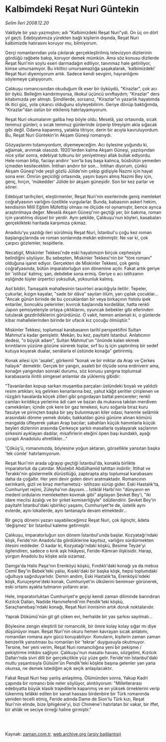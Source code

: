 # Kalbimdeki Reşat Nuri Güntekin

*Selim İleri 2008.12.20*

<td class="columnist-detail">
<p>Vaktiyle bir yazı yazmıştım; adı "Kalbimizdeki Reşat Nuri"ydi. On üç on dört yıl geçti. Edebiyatımıza yürekten bağlı kişilerin dışında, Reşat Nuri kalbimizde hatırasını koruyor mu, bilmiyorum.</p>
<p>
<div id="haberMetinDiv">
<p>Gerçi romanlarından yola çıkılarak gerçekleştirilmiş televizyon dizilerinin gördüğü rağbete bakıp, koruyor demek mümkün. Ama söz konusu dizilerde Reşat Nuri'nin soylu eseri darmadağın ediliyor, tanınmaz hale getiriliyor, kimse umursamıyor. Bu irkiltici umursamazlığa şaşakalarak, 'kalbimizdeki' Reşat Nuri diyemiyorum artık. Sadece kendi sevgimi, hayranlığımı söylemeye çalışıyorum.
<p>Çalıkuşu romancısından okuduğum ilk eser bir öyküydü, "Kirazlar", çok acı bir öykü. Belleğim kandırmıyorsa, ilkokul üçüncü sınıftaydım; "Kirazlar" ders kitabımızda yer almıştı. Şimdilerde, sorsanız, "Kirazlar"ın yazarlık hayatımda ilk itici güç, yola çıkarıcı olduğunu söyleyebilirim. Geriye dönüp baktığımda, "Kirazlar"dan üstün bir etkileniş hatırlayamıyorum.
<p>Reşat Nuri okumalarım galiba hep böyle oldu. Meselâ, yaz ortasında, sıcak temmuz günleri; o sıcak temmuz günlerinde ürperip titreyişim akla sığacak gibi değil. Odama kapanmış, yatakta titriyor, derin bir acıyla kavruluyordum. Bu, Reşat Nuri Güntekin'in Akşam Güneşi romanıydı.
<p>Gözyaşlarımı tutamıyordum, diyemeyeceğim. Acı öylesine yoğundu ki, ağlamak, arınmak olasızdı. 1920'lerden kalma Akşam Güneşi, yazılışından nice yıllar sonra, edebiyat tutkunu bir yeniyetmeyi allak bullak ediyordu. Hele roman bitip, faciayı andırır 'son'la baş başa kalınca, büsbütün yemeden içmeden kesilecektim. İntiharı andırır bir son... İntiharı diyorum, çünkü Akşam Güneşi'nde yeşil gözlü Jülide'nin çekip gidişiyle Nazmi için hayat sona erer. Ömrün geçiciliği ortasında, yaşını başını almış Nazmi Bey için, genç, hırçın, 'mükedder' Jülide bir akşam güneşidir. Son bir kez parlar ve söner.
<p>Edebiyat tarihçileri, eleştirmenler, Reşat Nuri'nin eserlerinde geniş memleket coğrafyasının varlığını özellikle vurgularlar. Bunda, babasının askerî hekim, kendisinin Millî Eğitim Müfettişi olması ne ölçüde rol oynamıştır, bence ayrıca araştırılmaya değer. Meselâ Akşam Güneşi'nin geçtiği yer, bir bakıma, roman için yaratılmış düşsel bir yerdir. Aynı şekilde, Çalıkuşu'nun köyleri, kasabaları gerçeklikteki haritada karşımıza çıkmaz.
<p>Anadolu'yu yazdığı ileri sürülmüş Reşat Nuri, İstanbul'u çoğu kez roman başlangıçlarında ve roman sonlarında mekân edinmiştir. Ne var ki, çok çarpıcı gözlemler, tespitlerle.
<p>Necatigil, Miskinler Tekkesi'nde eski hayatımızın birçok cephesiyle belirdiğini söylüyor. Bu sebepten, Miskinler Tekkesi'nin bir "töre romanı" olduğuna işaret ediyor. Gerçekten de Miskinler Tekkesi, çok geniş coğrafyasında, bütün imparatorluğun son dönemine açılır. Fakat artık geriye bir 'istihza' kalmış; şan, debdebe sona ermiş. Geriye o acı istihzanın eşliğinde tüyler ürpertici yoksulluk, yoksunluk kalmış.
<p>Asıl bildiri, Tamaşalık mahallesinin tasvirleri aracılığıyla iletilir: Tepeler, çukurlar, kızgın kayalar, "sade bir dâva" sayılan ölüm, yarı çıplak çocuklar... "Ancak günün birinde de bu çocuklardan bir veya birkaçının fistolu ipek entariler, boncuklu pelerinler; kıvırcık başlarında kordelâlar, hatta renkli Japon şemsiyeleriyle ortaya çıktıklarını, oyuncak bebekler gibi ellerinden tutularak gezdirildiklerini görürdünüz. O vakit, hemen anlamalı ki, o günlerde kibar mahallelerinden birinde bir ufacık kız çocuğu ölmüştür."
<p>Miskinler Tekkesi, toplumsal karabasanın tarihî perspektifini Sultan Mahmut'a kadar genişletir. Mekân, bu kez, payitaht İstanbul. Anlatıcının dedesi, "o büyük adam", Sultan Mahmut'un "önünde kalan ekmek kırıntılarını yüzüne gözüne sürerek toplar, sırf bu iş için yaptırılmış bir sedef kutuya koyarak dualar, senâlarla el üstünde konağa" getirirmiş.
<p>Konak ailesi için 'asalet', görkemli "konak ve bir miktar da Arap ve Çerkes halayık" demektir. Gerçek bir yangın, asaleti bir ölçüde sona erdiriverir ama, konağın yangından sonraki durumu, söz konusu yangına toplumsal karabasanla ilintili simgesel anlamlar da yüklemiş gibidir:
<p>"Tavanlardan kopup sarkan muşamba parçaları üstündeki boyalı ve yaldızlı resim artıkları; kış gelirken kenarlarına bez, yahut kâğıt şeritler çirişlenen ve rüzgârlı havalarda köçek zilleri gibi şıngırdayan battal pencereler; renkli camları kırıldıkça yerlerine âdi cam ve bazan da mukavva takılan merdiven camekânları; içinde çok kere bir gaz tenekesi, kuru soğanla biraz kuru fasulye ve pirinçten başka bir şey bulunmayan kiler odası; haremle selâmlık arasındaki dönme yemek dolabı; bakkaldan günü gününe alınan kömürü mangalda üfleyerek yakan Arap bacılar; sabahları küçük hanımlarla küçük beyleri dizlerinin arasında Çerkesçe şarkılı masallarla oyalayarak saçlarının sirkesini ayıklayan dadılar, misafirlerin eteğini öpen başı kundaklı, ayağı çoraplı Anadolulu ahretlikler..."
<p>'Çöküş'ü, romanımızda, böylesine yoğun aktaran, görsellikle yansıtan başka 'tek cümle' hatırlamıyorum.
<p>Reşat Nuri'nin arada uğrayıp geçtiği İstanbul'da, konakla birlikte imparatorluk da çatırdar. Müstebit Abdülhamid tahttan indirilir; İttihat ve Terakki'nin göstermelik dürüstlüğü, zaptırapta alışı toplumsal karabasanı daha da çoğaltır. Her yeni devir giden devri aratmaktadır. Romancının serinkanlı, gizli ve biraz merhametsiz- istihzası sürüp gider. Eski Hastalık'ta, Cumhuriyet rejimi, Züleyha'nın dayısını... İstiklâl Harbi'nin "dünyanın en medenî ordularını memleketten kovmak gibi" algılayan Şevket Bey'i, "iki idare meclisi âzalığı ve bir şirket komiserliğiyle" ödüllendirir. Şevket Bey'in payitaht İstanbul'daki işbirlikçi yaşamı, Cumhuriyet'te de, üstelik aynı evlerde, aynı lokallerde, aynı tantanayla devam etmektedir...
<p>Bir geçiş dönemi yazarı sayabileceğimiz Reşat Nuri, çok ilginçtir, âdeta 'değişmez' bir İstanbul kaleme getirmiştir.
<p>Çalıkuşu, imparatorluğun son dönem İstanbul'unda başlar. Kozyatağı'ndaki köşk, Feride'nin Anadolu'da gördüklerine kayıtsız, varlığını sürdürmekten ötesini reddeder. O kadar ki, Kozyatağı'ndaki köşkü, Besime Teyze'yi ilgilendiren, sadece o kırık aşk hikâyesi, Feride-Kâmran ilişkisidir. Harap, yorgun Anadolu bu köşke asla sızamaz.
<p>Damga'da Halis Paşa'nın Erenköyü köşkü, Fındıklı'daki konağı ya da mebus Cemil Bey'in Bebek'teki yalısı, Kısıklı'daki bir başka köşk, hepsi toplumdaki uğultuya sağırduyarlıdır. Demin andım, Eski Hastalık'ta, Erenköyü'ndeki köşk, Kuruçeşme'deki konak, Cumhuriyet'in ülkülerini benimser görünerek, eski ortamı ayakta tutmanın yollarını arar.
<p>Hele, imparatorluktan Cumhuriyet'e geçişi kendi zaman diliminde barındıran Kızılcık Dalları, Nadide Hanımefendi'nin Pendik'teki köşkü, Saraçhanebaşı'ndaki konağı, Reşat Nuri ironisinin artık doruk noktalarıdır.
<p>Yaprak Dökümü'nün git git çöken evi, herhalde bir yas şarkısı sayılmalı...
<p>Böylesine zengin eleştirili bir romancılık, bir ömre kolay kolay sığar mı diye düşünüyor insan. Reşat Nuri'nin okuru hemen kavrayan sıcak anlatımı, romandan romana aynı gücü koruyabiliyor. Konuların, kişilerin zaman zaman benzerlik yansıtması bu romanları bir 'tekrar' duygusuyla okutmuyor. Tersine, her yeni verim, Reşat Nuri romancılığına yeni bir pekişme / pekiştirme imkânı sağlıyor. Çalıkuşu'nun masalsı havası, sözgelimi, Kızılcık Dalları'nda sivri dilli bir gerçekçilikle yüz yüze gelir. Feride'nin İstanbul'daki mutlu yaşantısıyla Gülsüm'ün Pendik'teki köşkte başına gelenler yan yana okunsa, ne demek istediğim açık seçik anlaşılacaktır.
<p>Fakat Reşat Nuri hep yanlış anlaşılmış. Ölümünden sonra, Yakup Kadri çapında bir romancı bile neler söylüyor, alıntılıyorum: "Milletlerarası edebiyatta büyük klasik trajedilerle kapanmış ve en yüksek örneklerini verip tükenmiş telâkki edilen bir sanat hassası birdenbire bir Türk romanında yeniden tecelli etmiş, Feride adında Dame de Sion'lu Türk kızı, Reşat Nuri'nin elinde, bize İphigénie'yi, bizi Chimène'i hatırlatan bir vakar, bir iffet, bir ahlâk ve seciye örneği haline girmiştir."</p></p></p></p></p></p></p></p></p></p></p></p></p></p></p></p></p></p></p></p></div>
</p>


<p><br>
		 </br></p></td>

Kaynak: [zaman.com.tr](http://zaman.com.tr/yazar.do?yazino=772145), [web.archive.org (arşiv bağlantısı)](http://web.archive.org/web/20111122213747/http://www.zaman.com.tr:80/yazar.do?yazino=772145)
